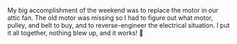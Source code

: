 My big accomplishment of the weekend was to replace the motor in our attic fan. The old motor was missing so I had to figure out what motor, pulley, and belt to buy, and to reverse-engineer the electrical situation. I put it all together, nothing blew up, and it works! 💪